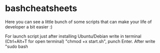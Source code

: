 # bashcheatsheets
Here you can see a little bunch of some scripts that can make your life of developer a bit easier :)

For launch script just after installing Ubuntu/Debian write in terminal (Ctrl+Alt+T for open terminal) "chmod +x start.sh", punch Enter. After write "sudo bash <script name>.sh" and punch Enter
